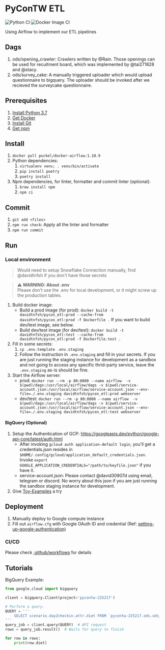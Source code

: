 # PyConTW ETL
![Python CI](https://github.com/pycontw/PyCon-ETL/workflows/Python%20CI/badge.svg)
![Docker Image CI](https://github.com/pycontw/PyCon-ETL/workflows/Docker%20Image%20CI/badge.svg)

Using Airflow to implement our ETL pipelines

## Dags

1. ods/opening_crawler: Crawlers written by @Rain. Those openings can be used for recuitment board, which was implemented by @tai271828 and @stacy.
2. ods/survey_cake: A manually triggered uploader which would upload questionnaire to bigquery. The uploader should be invoked after we recieved the surveycake questionnaire.

## Prerequisites

1. [Install Python 3.7](https://www.python.org/downloads/release/python-379/)
2. [Get Docker](https://docs.docker.com/get-docker/)
3. [Install Git](https://git-scm.com/book/zh-tw/v2/%E9%96%8B%E5%A7%8B-Git-%E5%AE%89%E8%A3%9D%E6%95%99%E5%AD%B8)
4. [Get npm](https://www.npmjs.com/get-npm)

## Install

1. `docker pull puckel/docker-airflow:1.10.9`
2. Python dependencies:
    1. `virtualenv venv; . venv/bin/activate`
    2. `pip install poetry`
    3. `poetry install`
3. Npm dependencies, for linter, formatter and commit linter (optional):
    1. `brew install npm`
    2. `npm ci`

## Commit

1. `git add <files>`
2. `npm run check`: Apply all the linter and formatter
3. `npm run commit`

## Run
### Local environment

> Would need to setup Snowflake Connection manually, find @davidtnfsh if you don't have those secrets

> **⚠ WARNING: About .env**  
> Please don't use the .env for local development, or it might screw up the production tables.

1. Build docker image:
    * Build a prod image (for prod): `docker build -t davidtnfsh/pycon_etl:prod --cache-from davidtnfsh/pycon_etl:prod -f Dockerfile .` If you want to build dev/test image, see below.
    * Build dev/test image (for dev/test): `docker build -t davidtnfsh/pycon_etl:test --cache-from davidtnfsh/pycon_etl:prod -f Dockerfile.test .`
2. Fill in some secrets:
    1. `cp .env.template .env.staging`
    2. Follow the instruction in `.env.staging` and fill in your secrets. If you are just running the staging instance for development as a sandbox and not going to access any specific thrid-party service, leave the `.env.staging` as-is should be fine.
3. Start the Airflow server:
    * prod: `docker run --rm -p 80:8080 --name airflow  -v $(pwd)/dags:/usr/local/airflow/dags -v $(pwd)/service-account.json:/usr/local/airflow/service-account.json --env-file=./.env.staging davidtnfsh/pycon_etl:prod webserver`
    * dev/test: `docker run --rm -p 80:8080 --name airflow  -v $(pwd)/dags:/usr/local/airflow/dags -v $(pwd)/service-account.json:/usr/local/airflow/service-account.json --env-file=./.env.staging davidtnfsh/pycon_etl:test webserver`
#### BigQuery (Optional)
1. Setup the Authentication of GCP: <https://googleapis.dev/python/google-api-core/latest/auth.html>
    * After invoking `gcloud auth application-default login`, you'll get a credentials.json resides in `$HOME/.config/gcloud/application_default_credentials.json`. Invoke `export GOOGLE_APPLICATION_CREDENTIALS="/path/to/keyfile.json"` if you have it.
    * service-account.json: Please contact @david30907d using email, telegram or discord. No worry about this json if you are just running the sandbox staging instance for development.
2. Give [Toy-Examples](#Toy-Examples) a try

## Deployment

1. Manually deploy to Google compute instance
2. Fill out `airflow.cfg` with Google OAuth ID and credential (Ref: [setting-up-google-authentication](https://airflow.apache.org/docs/apache-airflow/1.10.1/security.html#setting-up-google-authentication))

### CI/CD

Please check [.github/workflows](.github/workflows) for details

## Tutorials

BigQuery Example:

```python
from google.cloud import bigquery

client = bigquery.Client(project='pycontw-225217')

# Perform a query.
QUERY = '''
    SELECT scenario.day2checkin.attr.diet FROM `pycontw-225217.ods.ods_opass_attendee_timestamp`
'''
query_job = client.query(QUERY)  # API request
rows = query_job.result()  # Waits for query to finish

for row in rows:
    print(row.diet)
```
